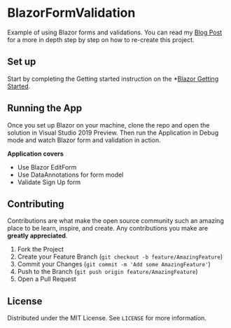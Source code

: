 # BlazorFormValidation
Example of using Blazor forms and validations. You can read my [Blog Post](https://www.nativoplus.studio/blog/blazor-forms-and-validation/) for a more in depth step by step on how to re-create this project.

## Set up
Start by completing the Getting started instruction on the *[Blazor Getting Started](https://docs.microsoft.com/en-us/aspnet/core/blazor/get-started?view=aspnetcore-3.0&tabs=visual-studio).


## Running the App
Once you set up Blazor on your machine, clone the repo and open the solution in Visual Studio 2019 Preview. 
Then run the Application in Debug mode and watch Blazor form and validation in action. 

**Application covers**

- Use Blazor EditForm
- Use DataAnnotations for form model
- Validate Sign Up form


## Contributing

Contributions are what make the open source community such an amazing place to be learn, inspire, and create. Any contributions you make are **greatly appreciated**.

1. Fork the Project
2. Create your Feature Branch (`git checkout -b feature/AmazingFeature`)
3. Commit your Changes (`git commit -m 'Add some AmazingFeature'`)
4. Push to the Branch (`git push origin feature/AmazingFeature`)
5. Open a Pull Request


## License

Distributed under the MIT License. See `LICENSE` for more information.